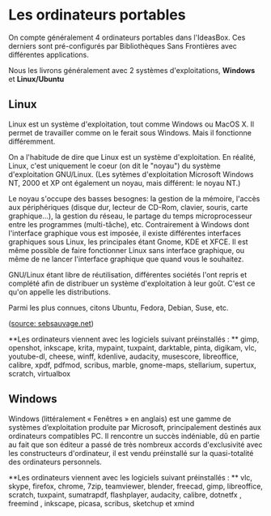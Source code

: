 # Les ordinateurs portables
On compte généralement 4 ordinateurs portables dans l'IdeasBox. 
Ces derniers sont pré-configurés par Bibliothèques Sans Frontières avec différentes applications. 

Nous les livrons généralement avec 2 systèmes d'exploitations, **Windows** et **Linux/Ubuntu**

## Linux 

Linux est un système d'exploitation, tout comme Windows ou MacOS X. Il permet de travailler comme on le ferait sous Windows. Mais il fonctionne différemment.

On a l'habitude de dire que Linux est un système d'exploitation. En réalité, Linux, c'est uniquement le coeur (on dit le "noyau") du système d'exploitation GNU/Linux.
(Les sytèmes d'exploitation Microsoft Windows NT, 2000 et XP ont également un noyau, mais différent: le noyau NT.)

Le noyau s'occupe des basses besognes: la gestion de la mémoire, l'accès aux périphériques (disque dur, lecteur de CD-Rom, clavier, souris, carte graphique...), la gestion du réseau, le partage du temps microprocesseur entre les programmes (multi-tâche), etc.
Contrairement à Windows dont l'interface graphique vous est imposée, il existe différentes interfaces graphiques sous Linux, les principales étant Gnome, KDE et XFCE. Il est même possible de faire fonctionner Linux sans interface graphique, ou même de ne lancer l'interface graphique que quand vous le souhaitez.

GNU/Linux étant libre de réutilisation, différentes sociétés l'ont repris et complété afin de distribuer un système d'exploitation à leur goût. C'est ce qu'on appelle les distributions.

Parmi les plus connues, citons Ubuntu, Fedora, Debian, Suse, etc.

([source: sebsauvage.net](http://sebsauvage.net/comprendre/linux/))

**Les ordinateurs viennent avec les logiciels suivant préinstallés : **
gimp, openshot, inkscape, krita, mypaint, tuxpaint, darktable, pinta, digikam, vlc, youtube-dl, cheese, winff, kdenlive, audacity, musescore, libreoffice, calibre, xpdf, pdfmod, scribus, marble, gnome-maps, stellarium, supertux, scratch, virtualbox

## Windows

Windows (littéralement « Fenêtres » en anglais) est une gamme de systèmes d’exploitation produite par Microsoft, principalement destinés aux ordinateurs compatibles PC. Il rencontre un succès indéniable, dû en partie au fait que son éditeur a passé de très nombreux accords d'exclusivité avec les constructeurs d'ordinateur, il est vendu préinstallé sur la quasi-totalité des ordinateurs personnels.

**Les ordinateurs viennent avec les logiciels suivant préinstallés : **
vlc, skype, firefox, chrome, 7zip, teamviewer, blender, freecad, gimp, libreoffice, scratch, tuxpaint, sumatrapdf, flashplayer, audacity, calibre, dotnetfx , freemind , inkscape, picasa, scribus, sketchup et xmind

